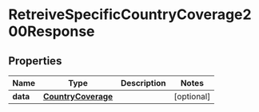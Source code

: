 

# RetreiveSpecificCountryCoverage200Response


## Properties

| Name | Type | Description | Notes |
|------------ | ------------- | ------------- | -------------|
|**data** | [**CountryCoverage**](CountryCoverage.md) |  |  [optional] |



